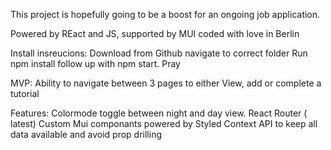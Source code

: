 This project is hopefully going to be a boost for an ongoing job application. 

Powered by REact and JS, supported by MUI coded with love in Berlin

Install insreucions:
    Download from Github
    navigate to correct folder
    Run npm install 
    follow up with npm start. 
    Pray

MVP:
    Ability to navigate between 3 pages to either View, add or complete a tutorial

Features:
    Colormode toggle between night and day view. 
    React Router ( latest)
    Custom Mui componants powered by Styled
    Context API to keep all data available and avoid prop drilling 

